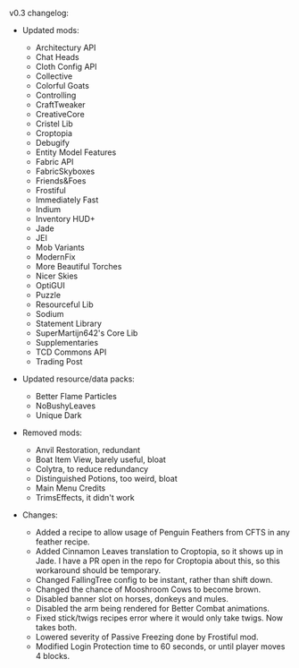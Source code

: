 v0.3 changelog:

* Updated mods:
    * Architectury API
    * Chat Heads
    * Cloth Config API
    * Collective
    * Colorful Goats
    * Controlling
    * CraftTweaker
    * CreativeCore
    * Cristel Lib
    * Croptopia
    * Debugify
    * Entity Model Features
    * Fabric API
    * FabricSkyboxes
    * Friends&Foes
    * Frostiful
    * Immediately Fast
    * Indium
    * Inventory HUD+
    * Jade
    * JEI
    * Mob Variants
    * ModernFix
    * More Beautiful Torches
    * Nicer Skies
    * OptiGUI
    * Puzzle
    * Resourceful Lib
    * Sodium
    * Statement Library
    * SuperMartijn642's Core Lib
    * Supplementaries
    * TCD Commons API
    * Trading Post

* Updated resource/data packs:
  * Better Flame Particles
  * NoBushyLeaves
  * Unique Dark

* Removed mods:
  * Anvil Restoration, redundant
  * Boat Item View, barely useful, bloat
  * Colytra, to reduce redundancy
  * Distinguished Potions, too weird, bloat
  * Main Menu Credits
  * TrimsEffects, it didn't work

* Changes:
  * Added a recipe to allow usage of Penguin Feathers from CFTS in any feather recipe.
  * Added Cinnamon Leaves translation to Croptopia, so it shows up in Jade. I have a PR open in the repo for Croptopia about this, so this workaround should be temporary.
  * Changed FallingTree config to be instant, rather than shift down.
  * Changed the chance of Mooshroom Cows to become brown.
  * Disabled banner slot on horses, donkeys and mules.
  * Disabled the arm being rendered for Better Combat animations.
  * Fixed stick/twigs recipes error where it would only take twigs. Now takes both.
  * Lowered severity of Passive Freezing done by Frostiful mod.
  * Modified Login Protection time to 60 seconds, or until player moves 4 blocks.